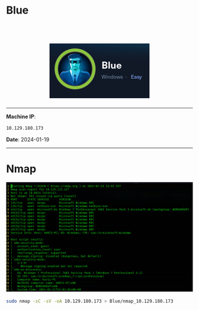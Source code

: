 # Blue

<h1 align=center>
    <br>
    <a href=https://app.hackthebox.com/machines/Blue><img src=images/img.png alt=Blue></a>
    <br>
</h1>

***

__Machine IP__:
```bash
10.129.180.173
```
__Date__: 2024-01-19

***

# Nmap

![](images/nmap.png)
```bash
sudo nmap -sC -sV -oA 10.129.180.173 > Blue/nmap_10.129.180.173
```
